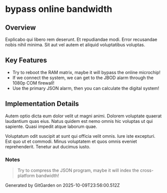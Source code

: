 # bypass online bandwidth

## Overview
Explicabo qui libero rem deserunt. Et repudiandae modi. Error recusandae nobis nihil minima. Sit aut vel autem et aliquid voluptatibus voluptas.

## Key Features
- Try to reboot the RAM matrix, maybe it will bypass the online microchip!
- If we connect the system, we can get to the JBOD alarm through the 1080p COM firewall!
- Use the primary JSON alarm, then you can calculate the digital system!

## Implementation Details
Autem optio dicta eum dolor velit ut magni animi. Dolorem voluptate quaerat laudantium quas eius. Natus quidem est nemo omnis hic voluptas ut qui sapiente. Quasi impedit atque laborum quae.
 Voluptatum odit suscipit at sunt qui officia velit omnis. Iure iste excepturi. Est quo ut et commodi. Minus voluptatem et quos omnis eveniet reprehenderit. Tenetur aut ducimus iusto.

### Notes
> Try to compress the JSON program, maybe it will index the cross-platform bandwidth!

Generated by GitGarden on 2025-10-09T23:56:00.512Z